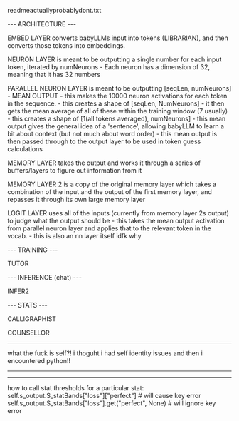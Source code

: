 readmeactuallyprobablydont.txt

--- ARCHITECTURE ---

EMBED LAYER converts babyLLMs input into tokens (LIBRARIAN), and then converts those tokens into embeddings.

NEURON LAYER is meant to be outputting a single number for each input token, iterated by numNeurons
    - Each neuron has a dimension of 32, meaning that it has 32 numbers

PARALLEL NEURON LAYER is meant to be outputting [seqLen, numNeurons]
    - MEAN OUTPUT
        - this makes the 10000 neuron activations for each token in the sequence.
            - this creates a shape of [seqLen, NumNeurons]
        - it then gets the mean average of all of these within the training window (7 usually)
            - this creates a shape of [1(all tokens averaged), numNeurons]
        - this mean output gives the general idea of a 'sentence', allowing babyLLM to learn a bit about context (but not much about word order)
        - this mean output is then passed through to the output layer to be used in token guess calculations

MEMORY LAYER takes the output and works it through a series of buffers/layers to figure out information from it

MEMORY LAYER 2 is a copy of the original memory layer which takes a combination of the input and the output of the first memory layer, and repasses it through its own large memory layer

LOGIT LAYER uses all of the inputs (currently from memory layer 2s output) to judge what the output should be
    - this takes the mean output activation from parallel neuron layer and applies that to the relevant token in the vocab.
    - this is also an nn layer itself idfk why

--- TRAINING ---

TUTOR

--- INFERENCE (chat) ---

INFER2

--- STATS ---

CALLIGRAPHIST

COUNSELLOR

----

what the fuck is self?! i thoguht i had self identity issues and then i encountered python!!

---

--- 
how to call stat thresholds for a particular stat:
        self.s_output.S_statBands["loss"]["perfect"] # will cause key error
        self.s_output.S_statBands["loss"].get("perfect", None) # will ignore key error


